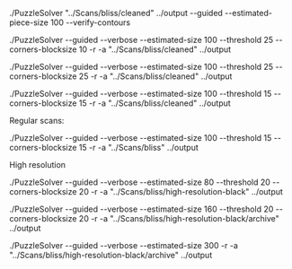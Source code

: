 ./PuzzleSolver "../Scans/bliss/cleaned" ../output --guided --estimated-piece-size 100 --verify-contours

./PuzzleSolver --guided --verbose --estimated-size 100 --threshold 25 --corners-blocksize 10 -r -a "../Scans/bliss/cleaned" ../output

./PuzzleSolver --guided --verbose --estimated-size 100 --threshold 25 --corners-blocksize 25 -r -a "../Scans/bliss/cleaned" ../output

./PuzzleSolver --guided --verbose --estimated-size 100 --threshold 15 --corners-blocksize 15 -r -a "../Scans/bliss/cleaned" ../output

Regular scans:

./PuzzleSolver --guided --verbose --estimated-size 100 --threshold 15 --corners-blocksize 15 -r -a "../Scans/bliss" ../output

High resolution

./PuzzleSolver --guided --verbose --estimated-size 80 --threshold 20 --corners-blocksize 20 -r -a "../Scans/bliss/high-resolution-black" ../output

./PuzzleSolver --guided --verbose --estimated-size 160 --threshold 20 --corners-blocksize 20 -r -a "../Scans/bliss/high-resolution-black/archive" ../output

./PuzzleSolver --guided --verbose --estimated-size 300 -r -a "../Scans/bliss/high-resolution-black/archive" ../output